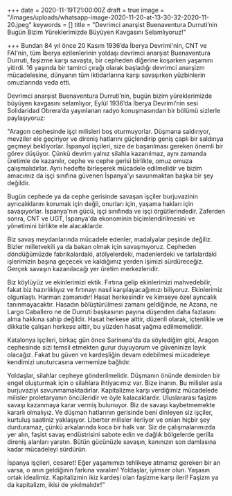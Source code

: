 +++
date = 2020-11-19T21:00:00Z
draft = true
image = "/images/uploads/whatsapp-image-2020-11-20-at-13-30-32-2020-11-20.jpeg"
keywords = []
title = "Devrimci anarşist Buenaventura Durruti’nin Bugün Bizim Yüreklerimizde Büyüyen Kavgasını Selamlıyoruz!"

+++
Bundan 84 yıl önce 20 Kasım 1936’da İberya Devrimi'nin, CNT ve FAI'nin, tüm İberya ezilenlerinin yoldaşı devrimci anarşist Buenaventura Durruti, faşizme karşı savaşta, bir cepheden diğerine koşarken yaşamını yitirdi. 16 yaşında bir tamirci çırağı olarak başladığı devrimci anarşizm mücadelesine, dünyanın tüm iktidarlarına karşı savaşırken yüzbinlerin omuzlarında veda etti.

Devrimci anarşist Buenaventura Durruti’nin, bugün bizim yüreklerimizde büyüyen kavgasını selamlıyor, Eylül 1936’da İberya Devrimi’nin sesi Solidaridad Obrera’da yayınlanan radyo konuşmasından bir bölümü sizlerle paylaşıyoruz:

"Aragon cephesinde işçi milisleri boş oturmuyorlar. Düşmana saldırıyor, mevziler ele geçiriyor ve direniş hatlarını güçlendirip geniş çaplı bir saldırıya geçmeyi bekliyorlar. İspanyol işçileri, size de başarılması gereken önemli bir görev düşüyor. Çünkü devrim yalnız silahla kazanılmaz, aynı zamanda üretimle de kazanılır, cephe ve cephe gerisi birlikte, omuz omuza çalışmalıdırlar. Aynı hedefte birleşerek mücadele edilmelidir ve bizim amacımız da işçi sınıfına güvenen İspanya'yı savunmaktan başka bir şey değildir.

Bugün cephede ya da cephe gerisinde savaşan işçiler burjuvazinin ayrıcalıklarını korumak için değil, onurları için, yaşama hakları için savaşıyorlar. İspanya'nın gücü, işçi sınıfında ve işçi örgütlerindedir. Zaferden sonra, CNT ve UGT, İspanya'da ekonominin biçimlendirilmesini ve yönetimini birlikte ele alacaklardır.

Biz savaş meydanlarında mücadele edenler, madalyalar peşinde değiliz. Bizler milletvekili ya da bakan olmak için savaşmıyoruz. Cepheden döndüğümüzde fabrikalardaki, atölyelerdeki, madenlerdeki ve tarlalardaki işlerimizin başına geçecek ve kaldığımız yerden işimizi sürdüreceğiz. Gerçek savaşın kazanılacağı yer üretim merkezleridir.

Biz köylüyüz ve ekinlerimizi ektik. Fırtına gelip ekinlerimizi mahvedebilir, fakat biz hazırlıklıyız ve fırtınayı nasıl karşılayacağımızı biliyoruz. Ekinlerimiz olgunlaştı. Harman zamanıdır! Hasat herkesindir ve kimseye özel ayrıcalık tanınmayacaktır. Hasadın bölüştürülmesi zamanı geldiğinde, ne Azana, ne Largo Caballero ne de Durruti başkasının payına düşenden daha fazlasını alma hakkına sahip değildir. Hasat herkese aittir, düzenli olarak, içtenlikle ve dikkatle çalışan herkese aittir, bu yüzden hasat yağma edilmemelidir.

Katalonya işçileri, birkaç gün önce Sarinena'da da söylediğim gibi, Aragon cephesinde sizi temsil etmekten gurur duyuyorum ve güveninize layık olacağız. Fakat bu güven ve kardeşliğin devam edebilmesi mücadeleye kendimizi unuturcasına vermemize bağlıdır.

Yoldaşlar, silahlar cepheye gönderilmelidir. Düşmanın önünde demirden bir engel oluşturmak için o silahlara ihtiyacımız var. Bize inanın. Bu milisler asla burjuvaziyi savunmamaktadırlar. Kapitalizme karşı verdiğimiz mücadelede milisler proletaryanın öncüleridir ve öyle kalacaklardır. Uluslararası faşizm savaşı kazanmaya karar vermiş bulunuyor. Biz de savaşı kaybetmemekte kararlı olmalıyız. Ve düşman hatlarının gerisinde beni dinleyen siz işçiler, kurtuluş saatiniz yaklaşıyor. Liberter milisler ilerliyor ve onları hiçbir şey durduramaz, çünkü arkalarında koca bir halk var. Siz de çalışmalarımızda yer alın, faşist savaş endüstrisini sabote edin ve dağlık bölgelerde gerilla direniş alanları yaratın. Bütün gücünüzle savaşın, kanınızın son damlasına kadar mücadeleyi sürdürün.

İspanya işçileri, cesaret! Eğer yaşamımızı tehlikeye atmamız gereken bir an varsa, o anın geldiğinin farkına varalım! Yoldaşlar, iyimser olun. Yaşasın ortak idealimiz. Kapitalizmin ikiz kardeşi olan faşizme karşı ileri! Faşizm ya da kapitalizm, ikisi de yıkılmalıdır!”